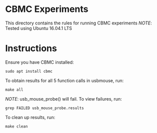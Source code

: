 # CBMC Experiments
This directory contains the rules for running CBMC experiments
*NOTE*: Tested using Ubuntu 16.04.1 LTS

# Instructions
Ensure you have CBMC installed:
~~~~
sudo apt install cbmc
~~~~

To obtain results for all 5 function calls in usbmouse, run:
~~~~
make all
~~~~

*NOTE*: usb\_mouse\_probe() will fail.
To view failures, run:
~~~~
grep FAILED usb_mouse_probe.results
~~~~

To clean up results, run:
~~~~
make clean
~~~~
